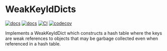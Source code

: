 # WeakKeyIdDicts

[![docs](https://img.shields.io/badge/docs-dev-blue.svg)](https://beacon-biosignals.github.io/WeakKeyIdDicts.jl/dev)
[![docs](https://img.shields.io/badge/docs-stable-blue.svg)](https://beacon-biosignals.github.io/WeakKeyIdDicts.jl/stable)
[![CI](https://github.com/beacon-biosignals/WeakKeyIdDicts.jl/actions/workflows/CI.yml/badge.svg?branch=main)](https://github.com/beacon-biosignals/WeakKeyIdDicts.jl/actions/workflows/CI.yml?query=branch%3Amain)
[![codecov](https://codecov.io/gh/beacon-biosignals/WeakKeyIdDicts.jl/branch/main/graph/badge.svg?token=IeRxFxQwG8&flag=WeakKeyIdDicts)](https://app.codecov.io/gh/beacon-biosignals/WeakKeyIdDicts.jl/tree/main)

Implements a WeakKeyIdDict which constructs a hash table where the keys are weak
references to objects that may be garbage collected even when referenced in a hash table.
